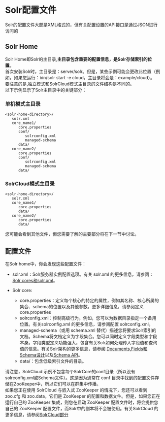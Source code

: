 # Solr配置文件

Solr的配置文件大部是XML格式的，但有关配置设置的API接口是通过JSON进行访问的

## Solr Home

Solr Home即Solr的主目录,**主目录包含重要的配置信息，是Solr存储索引的位置**。  
首次安装Solr时，主目录是：server/solr。但是，某些示例可能会更改此位置（例如，如果您运行：bin/solr start -e cloud，主目录将会是：example/cloud）。  
要注意的是,独立模式和SolrCloud模式主目录的文件结构是不同的。  
以下示例显示了Solr主目录中的关键部分：  

### 单机模式主目录

```
<solr-home-directory>/
   solr.xml
   core_name1/
      core.properties
      conf/
         solrconfig.xml
         managed-schema
      data/
   core_name2/
      core.properties
      conf/
         solrconfig.xml
         managed-schema
      data/
```


### SolrCloud模式主目录

```
<solr-home-directory>/
   solr.xml
   core_name1/
      core.properties
      data/
   core_name2/
      core.properties
      data/
```

您可能会看到其他文件，但您需要了解的主要部分将在下一节中讨论。

## 配置文件

在Solr home中，你会发现这些配置文件：  

- solr.xml：Solr服务器实例配置选项。有关 solr.xml 的更多信息，请参阅：[Solr cores和solr.xml](solr_do_cores.md)。
- Solr core:

  - core.properties：定义每个核心的特定的属性，例如其名称、核心所属的集合、schema的位置以及其他参数。更多详细信息，请参阅定义 core.properties
  - solrconfig.xml：控制高级行为。例如，您可以为数据目录指定一个备用位置。有关solrconfig.xml 的更多信息，请参阅配置 solrconfig.xml。
  - managed-schema（或用 schema.xml 替代）描述您将要求Solr索引的文档。Schema将文档定义为字段集合。您可以同时定义字段类型和字段本身。字段类型定义功能强大，包含有关Solr如何处理传入字段值和查询值的信息。有关Solr架构的更多信息，请参阅 [Documents,Fields和Schema设计](solr_doc-ofsstart.md)以及[Schema API](solr_doc_clientapi_overview.md)。
  - data/：包含低级索引文件的目录。

请注意，SolrCloud 示例不包含每个SolrCore的conf目录（所以没有solrconfig.xml或Schema文件）。这是因为通常在 conf 目录中找到的配置文件存储在ZooKeeper中，所以它们可以在群集中传播。  
如果您正在使用 SolrCloud 与嵌入式 ZooKeeper 的情况下，您还可以看到 zoo.cfg 和 zoo.data，它们是 ZooKeeper 的配置和数据文件。但是，如果您正在运行自己的 ZooKeeper 集成，则您在启动 ZooKeeper 配置文件时，将会提供您自己的 ZooKeeper 配置文件，而Solr中的副本将不会被使用。有关SolrCloud 的更多信息，请参阅[SolrCloud部分](solr_doc_cloudstart.md)
